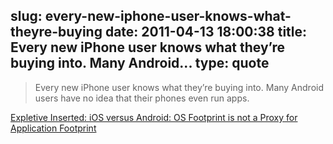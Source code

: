 slug: every-new-iphone-user-knows-what-theyre-buying
date: 2011-04-13 18:00:38
title: Every new iPhone user knows what they’re buying into. Many Android...
type: quote
---

> Every new iPhone user knows what they’re buying into. Many Android users have no idea that their phones even run apps.

[Expletive Inserted: iOS versus Android: OS Footprint is not a Proxy for Application Footprint](http://expletiveinserted.com/2011/04/02/ios-versus-android-os-footprint-is-not-a-proxy-for-application-footprint/)
